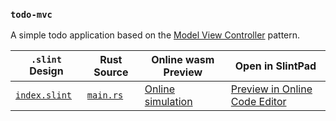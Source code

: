 <!-- Copyright © SixtyFPS GmbH <info@slint.dev> ; SPDX-License-Identifier: MIT -->

### `todo-mvc`

A simple todo application based on the [Model View Controller](https://en.wikipedia.org/wiki/Model%E2%80%93view%E2%80%93controller) pattern.

| `.slint` Design | Rust Source | Online wasm Preview | Open in SlintPad |
| --- | --- | --- | --- |
| [`index.slint`](./todo-mvc/ui/index.slint) | [`main.rs`](./todo/rust/main.rs) | [Online simulation](https://slint.dev/snapshots/master/demos/todo-mvc/) | [Preview in Online Code Editor](https://slint.dev/snapshots/master/editor?load_url=https://raw.githubusercontent.com/slint-ui/slint/master/examples/todo-mvc/ui/index.slint) |